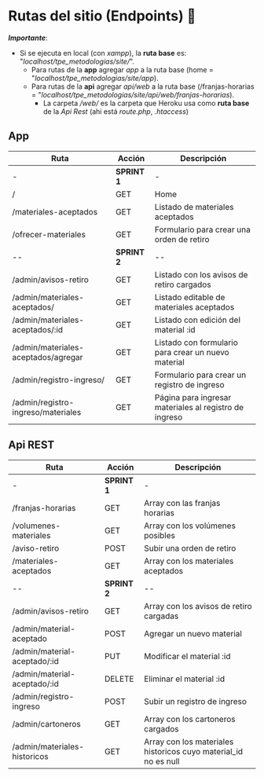 # Rutas del sitio (Endpoints) :construction_worker:

***Importante***:
- Si se ejecuta en local (con *xampp*), la **ruta base** es: "*localhost/tpe_metodologias/site/*".
  - Para rutas de la **app** agregar *app* a la ruta base (home = "*localhost/tpe_metodologias/site/app*).
  - Para rutas de la **api** agregar *api/web* a la ruta base (/franjas-horarias = "*localhost/tpe_metodologias/site/api/web/franjas-horarias*).
    - La carpeta */web/* es la carpeta que Heroku usa como **ruta base** de la *Api Rest* (ahi está *route.php*, *.htaccess*)

## App

| Ruta                                  | Acción | Descripción |
| -----------                           | ------ | ----------- |
| - | **SPRINT 1** | - |
| /                                     | GET    | Home        |
| /materiales-aceptados                 | GET    | Listado de materiales aceptados |
| /ofrecer-materiales                   | GET    | Formulario para crear una orden de retiro |
| -- | **SPRINT 2** | -- |
| /admin/avisos-retiro                  | GET    | Listado con los avisos de retiro cargados |
| /admin/materiales-aceptados/          | GET    | Listado editable de materiales aceptados |
| /admin/materiales-aceptados/:id       | GET    | Listado con edición del material :id |
| /admin/materiales-aceptados/agregar   | GET    | Listado con formulario para crear un nuevo material |
| /admin/registro-ingreso/              | GET    | Formulario para crear un registro de ingreso | 
| /admin/registro-ingreso/materiales    | GET    | Página para ingresar materiales al registro de ingreso | 

## Api REST

| Ruta                                  | Acción | Descripción |
| -----------                           | ------ | ----------- |
| - | **SPRINT 1** | - |
| /franjas-horarias                     | GET    | Array con las franjas horarias |
| /volumenes-materiales                 | GET    | Array con los volúmenes posibles |
| /aviso-retiro                         | POST   | Subir una orden de retiro |
| /materiales-aceptados                 | GET    | Array con los materiales aceptados |
| -- | **SPRINT 2** | -- |
| /admin/avisos-retiro                  | GET    | Array con los avisos de retiro cargadas |
| /admin/material-aceptado              | POST   | Agregar un nuevo material |
| /admin/material-aceptado/:id          | PUT    | Modificar el material :id |
| /admin/material-aceptado/:id          | DELETE | Eliminar el material :id |
| /admin/registro-ingreso               | POST   | Subir un registro de ingreso |
| /admin/cartoneros                     | GET    | Array con los cartoneros cargados |
| /admin/materiales-historicos          | GET    | Array con los materiales historicos cuyo material_id no es null |

